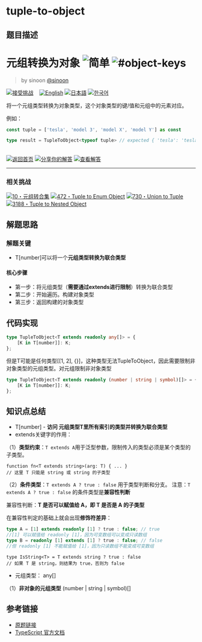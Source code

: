 # tuple-to-object

## 题目描述

<!--info-header-start--><h1>元组转换为对象 <img src="https://img.shields.io/badge/-%E7%AE%80%E5%8D%95-7aad0c" alt="简单"/> <img src="https://img.shields.io/badge/-%23object--keys-999" alt="#object-keys"/></h1><blockquote><p>by sinoon <a href="https://github.com/sinoon" target="_blank">@sinoon</a></p></blockquote><p><a href="https://tsch.js.org/11/play/zh-CN" target="_blank"><img src="https://img.shields.io/badge/-%E6%8E%A5%E5%8F%97%E6%8C%91%E6%88%98-3178c6?logo=typescript&logoColor=white" alt="接受挑战"/></a> &nbsp;&nbsp;&nbsp;<a href="./README.md" target="_blank"><img src="https://img.shields.io/badge/-English-gray" alt="English"/></a>  <a href="./README.ja.md" target="_blank"><img src="https://img.shields.io/badge/-%E6%97%A5%E6%9C%AC%E8%AA%9E-gray" alt="日本語"/></a>  <a href="./README.ko.md" target="_blank"><img src="https://img.shields.io/badge/-%ED%95%9C%EA%B5%AD%EC%96%B4-gray" alt="한국어"/></a> </p><!--info-header-end-->

将一个元组类型转换为对象类型，这个对象类型的键/值和元组中的元素对应。

例如：

```ts
const tuple = ['tesla', 'model 3', 'model X', 'model Y'] as const

type result = TupleToObject<typeof tuple> // expected { 'tesla': 'tesla', 'model 3': 'model 3', 'model X': 'model X', 'model Y': 'model Y'}
```

<!--info-footer-start--><br><a href="../../README.zh-CN.md" target="_blank"><img src="https://img.shields.io/badge/-%E8%BF%94%E5%9B%9E%E9%A6%96%E9%A1%B5-grey" alt="返回首页"/></a> <a href="https://tsch.js.org/11/answer/zh-CN" target="_blank"><img src="https://img.shields.io/badge/-%E5%88%86%E4%BA%AB%E4%BD%A0%E7%9A%84%E8%A7%A3%E7%AD%94-teal" alt="分享你的解答"/></a> <a href="https://tsch.js.org/11/solutions" target="_blank"><img src="https://img.shields.io/badge/-%E6%9F%A5%E7%9C%8B%E8%A7%A3%E7%AD%94-de5a77?logo=awesome-lists&logoColor=white" alt="查看解答"/></a> <hr><h3>相关挑战</h3><a href="https://github.com/type-challenges/type-challenges/blob/main/questions/00010-medium-tuple-to-union/README.zh-CN.md" target="_blank"><img src="https://img.shields.io/badge/-10%E3%83%BB%E5%85%83%E7%BB%84%E8%BD%AC%E5%90%88%E9%9B%86-d9901a" alt="10・元组转合集"/></a>  <a href="https://github.com/type-challenges/type-challenges/blob/main/questions/00472-hard-tuple-to-enum-object/README.zh-CN.md" target="_blank"><img src="https://img.shields.io/badge/-472%E3%83%BBTuple%20to%20Enum%20Object-de3d37" alt="472・Tuple to Enum Object"/></a>  <a href="https://github.com/type-challenges/type-challenges/blob/main/questions/00730-hard-union-to-tuple/README.md" target="_blank"><img src="https://img.shields.io/badge/-730%E3%83%BBUnion%20to%20Tuple-de3d37" alt="730・Union to Tuple"/></a>  <a href="https://github.com/type-challenges/type-challenges/blob/main/questions/03188-medium-tuple-to-nested-object/README.md" target="_blank"><img src="https://img.shields.io/badge/-3188%E3%83%BBTuple%20to%20Nested%20Object-d9901a" alt="3188・Tuple to Nested Object"/></a> <!--info-footer-end-->


## 解题思路

### 解题关键
- T[number]可以将一个**元组类型转换为联合类型**

#### 核心步骤
- 第一步：将元组类型（**需要通过extends进行限制**）转换为联合类型
- 第二步：开始遍历。构建对象类型
- 第三步：返回构建的对象类型

## 代码实现

```typescript
type TupleToObject<T extends readonly any[]> = {
	[K in T[number]]: K;
};
```
但是T可能是任何类型[[1, 2], {}]，这种类型无法TupleToObject，因此需要限制非对象类型的元组类型。对元组限制非对象类型

```typescript
type TupleToObject<T extends readonly (number | string | symbol)[]> = {
	[K in T[number]]: K;
};
```

## 知识点总结

- T[number] - **访问 元组类型T里所有索引的类型并转换为联合类型**
- extends关键字的作用：

（1）**类型约束**：`T extends A`用于泛型参数，限制传入的类型必须是某个类型的子类型。
```
function fn<T extends string>(arg: T) { ... }
// 这里 T 只能是 string 或 string 的子类型
```
（2）**条件类型**：`T extends A ? true : false` 用于类型判断和分支。
注意：`T extends A ? true : false` 的条件类型是**兼容性判断**

兼容性判断：**T 是否可以赋值给 A，即 T 是否是 A 的子类型**

在兼容性判定的基础上就会出现**修饰符差异**：

```typescript
type A = [1] extends readonly [1] ? true : false; // true
//[1] 可以赋值给 readonly [1]，因为可变数组可以变成只读数组
type B = readonly [1] extends [1] ? true : false; // false
//但 readonly [1] 不能赋值给 [1]，因为只读数组不能变成可变数组
```


```
type IsString<T> = T extends string ? true : false
// 如果 T 是 string，则结果为 true，否则为 false
```
- 元组类型： any[]

（1）**非对象的元组类型** (number | string | symbol)[]


## 参考链接
- [原题链接](https://github.com/type-challenges/type-challenges/tree/main/questions/00011-easy-tuple-to-object)
- [TypeScript 官方文档](https://www.typescriptlang.org/docs/)
